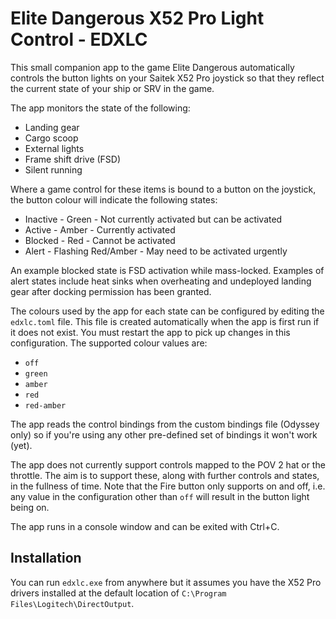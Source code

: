 # Elite Dangerous X52 Pro Light Control - EDXLC

This small companion app to the game Elite Dangerous automatically controls the
button lights on your Saitek X52 Pro joystick so that they reflect the current
state of your ship or SRV in the game.

The app monitors the state of the following:

- Landing gear
- Cargo scoop
- External lights
- Frame shift drive (FSD)
- Silent running

Where a game control for these items is bound to a button on the joystick, the
button colour will indicate the following states:

- Inactive - Green - Not currently activated but can be activated
- Active - Amber - Currently activated
- Blocked - Red - Cannot be activated
- Alert - Flashing Red/Amber - May need to be activated urgently

An example blocked state is FSD activation while mass-locked. Examples of alert
states include heat sinks when overheating and undeployed landing gear after
docking permission has been granted.

The colours used by the app for each state can be configured by editing the
`edxlc.toml` file. This file is created automatically when the app is first run
if it does not exist. You must restart the app to pick up changes in this
configuration. The supported colour values are:

- `off`
- `green`
- `amber`
- `red`
- `red-amber`

The app reads the control bindings from the custom bindings file (Odyssey only)
so if you're using any other pre-defined set of bindings it won't work (yet).

The app does not currently support controls mapped to the POV 2 hat or the
throttle. The aim is to support these, along with further controls and states,
in the fullness of time. Note that the Fire button only supports on and off,
i.e. any value in the configuration other than `off` will result in the button
light being on.

The app runs in a console window and can be exited with Ctrl+C.

## Installation

You can run `edxlc.exe` from anywhere but it assumes you have the X52 Pro
drivers installed at the default location of
`C:\Program Files\Logitech\DirectOutput`.